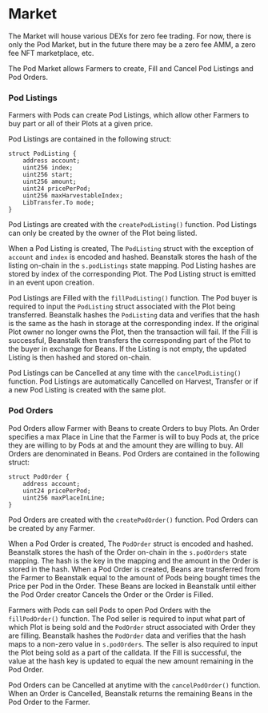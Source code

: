 # Market

The Market will house various DEXs for zero fee trading. For now, there is only the Pod Market, but in the future there may be a zero fee AMM, a zero fee NFT marketplace, etc.

The Pod Market allows Farmers to create, Fill and Cancel Pod Listings and Pod Orders.&#x20;

### Pod Listings

Farmers with Pods can create Pod Listings, which allow other Farmers to buy part or all of their Plots at a given price.

Pod Listings are contained in the following struct:

```solidity
struct PodListing {
    address account;
    uint256 index;
    uint256 start;
    uint256 amount;
    uint24 pricePerPod;
    uint256 maxHarvestableIndex;
    LibTransfer.To mode;
}
```

Pod Listings are created with the `createPodListing()` function. Pod Listings can only be created by the owner of the Plot being listed.

When a Pod Listing is created, The `PodListing` struct with the exception of `account` and `index` is encoded and hashed. Beanstalk stores the hash of the listing on-chain in the `s.podListings` state mapping. Pod Listing hashes are stored by index of the corresponding Plot. The Pod Listing struct is emitted in an event upon creation.&#x20;

Pod Listings are Filled with the `fillPodListing()` function. The Pod buyer is required to input the `PodListing` struct associated with the Plot being transferred. Beanstalk hashes the `PodListing` data and verifies that the hash is the same as the hash in storage at the corresponding index. If the original Plot owner no longer owns the Plot, then the transaction will fail. If the Fill is successful, Beanstalk then transfers the corresponding part of the Plot to the buyer in exchange for Beans. If the Listing is not empty, the updated Listing is then hashed and stored on-chain.

Pod Listings can be Cancelled at any time with the `cancelPodListing()` function. Pod Listings are automatically Cancelled on Harvest, Transfer or if a new Pod Listing is created with the same plot.

### Pod Orders

Pod Orders allow Farmer with Beans to create Orders to buy Plots. An Order specifies a max Place in Line that the Farmer is will to buy Pods at, the price they are willing to by Pods at and the amount they are willing to buy. All Orders are denominated in Beans. Pod Orders are contained in the following struct:

```solidity
struct PodOrder {
    address account;
    uint24 pricePerPod;
    uint256 maxPlaceInLine;
}
```

Pod Orders are created with the `createPodOrder()` function. Pod Orders can be created by any Farmer.

When a Pod Order is created, The `PodOrder` struct is encoded and hashed. Beanstalk stores the hash of the Order on-chain in the `s.podOrders` state mapping. The hash is the key in the mapping and the amount in the Order is stored in the hash. When a Pod Order is created, Beans are transferred from the Farmer to Beanstalk equal to the amount of Pods being bought times the Price per Pod in the Order. These Beans are locked in Beanstalk until either the Pod Order creator Cancels the Order or the Order is Filled.

Farmers with Pods can sell Pods to open Pod Orders with the `fillPodOrder()` function. The Pod seller is required to input what part of which Plot is being sold and the `PodOrder` struct associated with Order they are filling. Beanstalk hashes the `PodOrder` data and verifies that the hash maps to a non-zero value in `s.podOrders`. The seller is also required to input the Plot being sold as a part of the calldata. If the Fill is successful, the value at the hash key is updated to equal the new amount remaining in the Pod Order.&#x20;

Pod Orders can be Cancelled at anytime with the `cancelPodOrder()` function. When an Order is Cancelled, Beanstalk returns the remaining Beans in the Pod Order to the Farmer.
